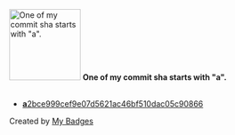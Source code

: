 <img src="https://my-badges.github.io/my-badges/a-commit.png" alt="One of my commit sha starts with &quot;a&quot;." title="One of my commit sha starts with &quot;a&quot;." width="128">
<strong>One of my commit sha starts with &quot;a&quot;.</strong>
<br><br>

- <a href="https://github.com/katrin-krieger/pi-weather/commit/a2bce999cef9e07d5621ac46bf510dac05c90866"><strong>a</strong>2bce999cef9e07d5621ac46bf510dac05c90866</a>


Created by <a href="https://github.com/my-badges/my-badges">My Badges</a>